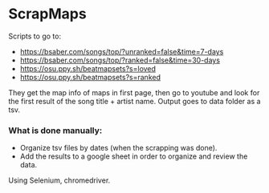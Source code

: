 # ScrapMaps
 
Scripts to go to:

 - https://bsaber.com/songs/top/?unranked=false&time=7-days
 - https://bsaber.com/songs/top/?ranked=false&time=30-days
 - https://osu.ppy.sh/beatmapsets?s=loved
 - https://osu.ppy.sh/beatmapsets?s=ranked

They get the map info of maps in first page, then go to youtube and look for the first result of the song title + artist name. Output goes to data folder as a tsv. 

### What is done manually:
- Organize tsv files by dates (when the scrapping was done).
- Add the results to a google sheet in order to organize and review the data.

Using Selenium, chromedriver.
